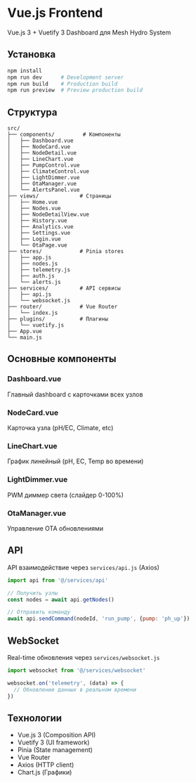 # Vue.js Frontend

Vue.js 3 + Vuetify 3 Dashboard для Mesh Hydro System

## Установка

```bash
npm install
npm run dev      # Development server
npm run build    # Production build
npm run preview  # Preview production build
```

## Структура

```
src/
├── components/         # Компоненты
│   ├── Dashboard.vue
│   ├── NodeCard.vue
│   ├── NodeDetail.vue
│   ├── LineChart.vue
│   ├── PumpControl.vue
│   ├── ClimateControl.vue
│   ├── LightDimmer.vue
│   ├── OtaManager.vue
│   └── AlertsPanel.vue
├── views/             # Страницы
│   ├── Home.vue
│   ├── Nodes.vue
│   ├── NodeDetailView.vue
│   ├── History.vue
│   ├── Analytics.vue
│   ├── Settings.vue
│   ├── Login.vue
│   └── OtaPage.vue
├── stores/            # Pinia stores
│   ├── app.js
│   ├── nodes.js
│   ├── telemetry.js
│   ├── auth.js
│   └── alerts.js
├── services/          # API сервисы
│   ├── api.js
│   └── websocket.js
├── router/            # Vue Router
│   └── index.js
├── plugins/           # Плагины
│   └── vuetify.js
├── App.vue
└── main.js
```

## Основные компоненты

### Dashboard.vue
Главный dashboard с карточками всех узлов

### NodeCard.vue
Карточка узла (pH/EC, Climate, etc)

### LineChart.vue
График линейный (pH, EC, Temp во времени)

### LightDimmer.vue
PWM диммер света (слайдер 0-100%)

### OtaManager.vue
Управление OTA обновлениями

## API

API взаимодействие через `services/api.js` (Axios)

```javascript
import api from '@/services/api'

// Получить узлы
const nodes = await api.getNodes()

// Отправить команду
await api.sendCommand(nodeId, 'run_pump', {pump: 'ph_up'})
```

## WebSocket

Real-time обновления через `services/websocket.js`

```javascript
import websocket from '@/services/websocket'

websocket.on('telemetry', (data) => {
  // Обновление данных в реальном времени
})
```

## Технологии

- Vue.js 3 (Composition API)
- Vuetify 3 (UI framework)
- Pinia (State management)
- Vue Router
- Axios (HTTP client)
- Chart.js (Графики)

